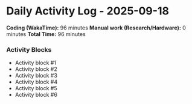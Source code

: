 # Daily Activity Log - 2025-09-18

**Coding (WakaTime):** 96 minutes
**Manual work (Research/Hardware):** 0 minutes
**Total Time:** 96 minutes

### Activity Blocks
- Activity block #1
- Activity block #2
- Activity block #3
- Activity block #4
- Activity block #5
- Activity block #6

